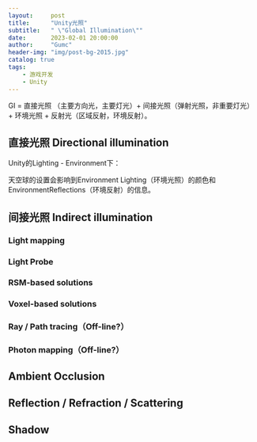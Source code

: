 ```yaml
---
layout:     post
title:      "Unity光照"
subtitle:   " \"Global Illumination\""
date:       2023-02-01 20:00:00
author:     "Gumc"
header-img: "img/post-bg-2015.jpg"
catalog: true
tags:
    - 游戏开发
    - Unity
---
```

GI = 直接光照 （主要方向光，主要灯光）+ 间接光照（弹射光照，非重要灯光）+ 环境光照 + 反射光（区域反射，环境反射）。

## 直接光照 Directional illumination

Unity的Lighting - Environment下：

天空球的设置会影响到Environment Lighting（环境光照）的颜色和EnvironmentReflections（环境反射）的信息。

## 间接光照 Indirect illumination

### Light mapping

### Light  Probe

### RSM-based solutions

### Voxel-based solutions

### Ray / Path tracing（Off-line?）

### Photon mapping（Off-line?）


## Ambient Occlusion


## Reflection / Refraction / Scattering


## Shadow
